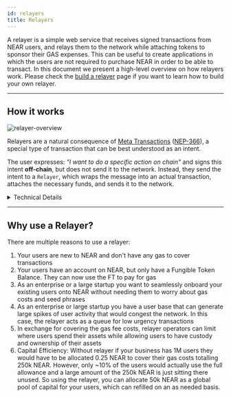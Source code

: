 ```yaml
---
id: relayers
title: Relayers
---
```


A relayer is a simple web service that receives signed transactions from NEAR users, and relays them to the network while attaching tokens to sponsor their GAS expenses. This can be useful to create applications in which the users are not required to purchase NEAR in order to be able to transact. In this document we present a high-level overview on how relayers work. Please check the [build a relayer](../../2.build/1.chain-abstraction/meta-transactions.md) page if you want to learn how to build your own relayer.

---

## How it works

![relayer-overview](/docs/assets/welcome-pages/relayer-overview.png)

Relayers are a natural consequence of [Meta Transactions](meta-tx.md) ([NEP-366](https://github.com/near/NEPs/blob/master/neps/nep-0366.md)), a special type of transaction that can be best understood as an intent.

The user expresses: _"I want to do a specific action on chain"_ and signs this intent **off-chain**, but does not send it to the network. Instead, they send the intent to a `Relayer`, which wraps the message into an actual transaction, attaches the necessary funds, and sends it to the network.

<details>
<summary> Technical Details </summary>

Technically, the end user (client) creates a `SignedDelegateAction` that contains the data necessary to construct a `Transaction`, signs the `SignedDelegateAction` using their key, and send it to  the relayer service.

When the request is received, the relayer uses its own key to sign a `Transaction` using the fields in the `SignedDelegateAction` as input to create a `SignedTransaction`.

The `SignedTransaction` is then sent to the network via RPC call, and the result is sent back to the client. The `Transaction` is executed in such a way that the relayer pays the GAS fees, but all actions are executed as if the user had sent the transaction.

</details>

---

## Why use a Relayer?

There are multiple reasons to use a relayer:

1. Your users are new to NEAR and don't have any gas to cover transactions
2. Your users have an account on NEAR, but only have a Fungible Token Balance. They can now use the FT to pay for gas
3. As an enterprise or a large startup you want to seamlessly onboard your existing users onto NEAR without needing them to worry about gas costs and seed phrases
4. As an enterprise or large startup you have a user base that can generate large spikes of user activity that would congest the network. In this case, the relayer acts as a queue for low urgency transactions
5. In exchange for covering the gas fee costs, relayer operators can limit where users spend their assets while allowing users to have custody and ownership of their assets
6. Capital Efficiency: Without relayer if your business has 1M users they would have to be allocated 0.25 NEAR to cover their gas costs totalling 250k NEAR. However, only ~10% of the users would actually use the full allowance and a large amount of the 250k NEAR is just sitting there unused. So using the relayer, you can allocate 50k NEAR as a global pool of capital for your users, which can refilled on an as needed basis.
